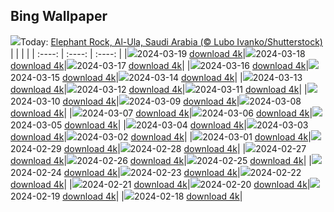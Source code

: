 ## Bing Wallpaper
![](./wallpaper/2024-03-19.jpg)Today: [Elephant Rock, Al-Ula, Saudi Arabia (© Lubo Ivanko/Shutterstock)](./wallpaper/2024-03-19.jpg)
|      |      |      |
| :----: | :----: | :----: |
|![](./wallpaper/2024-03-19_sm.jpg)2024-03-19 [download 4k](./wallpaper/2024-03-19.jpg)|![](./wallpaper/2024-03-18_sm.jpg)2024-03-18 [download 4k](./wallpaper/2024-03-18.jpg)|![](./wallpaper/2024-03-17_sm.jpg)2024-03-17 [download 4k](./wallpaper/2024-03-17.jpg)|
|![](./wallpaper/2024-03-16_sm.jpg)2024-03-16 [download 4k](./wallpaper/2024-03-16.jpg)|![](./wallpaper/2024-03-15_sm.jpg)2024-03-15 [download 4k](./wallpaper/2024-03-15.jpg)|![](./wallpaper/2024-03-14_sm.jpg)2024-03-14 [download 4k](./wallpaper/2024-03-14.jpg)|
|![](./wallpaper/2024-03-13_sm.jpg)2024-03-13 [download 4k](./wallpaper/2024-03-13.jpg)|![](./wallpaper/2024-03-12_sm.jpg)2024-03-12 [download 4k](./wallpaper/2024-03-12.jpg)|![](./wallpaper/2024-03-11_sm.jpg)2024-03-11 [download 4k](./wallpaper/2024-03-11.jpg)|
|![](./wallpaper/2024-03-10_sm.jpg)2024-03-10 [download 4k](./wallpaper/2024-03-10.jpg)|![](./wallpaper/2024-03-09_sm.jpg)2024-03-09 [download 4k](./wallpaper/2024-03-09.jpg)|![](./wallpaper/2024-03-08_sm.jpg)2024-03-08 [download 4k](./wallpaper/2024-03-08.jpg)|
|![](./wallpaper/2024-03-07_sm.jpg)2024-03-07 [download 4k](./wallpaper/2024-03-07.jpg)|![](./wallpaper/2024-03-06_sm.jpg)2024-03-06 [download 4k](./wallpaper/2024-03-06.jpg)|![](./wallpaper/2024-03-05_sm.jpg)2024-03-05 [download 4k](./wallpaper/2024-03-05.jpg)|
|![](./wallpaper/2024-03-04_sm.jpg)2024-03-04 [download 4k](./wallpaper/2024-03-04.jpg)|![](./wallpaper/2024-03-03_sm.jpg)2024-03-03 [download 4k](./wallpaper/2024-03-03.jpg)|![](./wallpaper/2024-03-02_sm.jpg)2024-03-02 [download 4k](./wallpaper/2024-03-02.jpg)|
|![](./wallpaper/2024-03-01_sm.jpg)2024-03-01 [download 4k](./wallpaper/2024-03-01.jpg)|![](./wallpaper/2024-02-29_sm.jpg)2024-02-29 [download 4k](./wallpaper/2024-02-29.jpg)|![](./wallpaper/2024-02-28_sm.jpg)2024-02-28 [download 4k](./wallpaper/2024-02-28.jpg)|
|![](./wallpaper/2024-02-27_sm.jpg)2024-02-27 [download 4k](./wallpaper/2024-02-27.jpg)|![](./wallpaper/2024-02-26_sm.jpg)2024-02-26 [download 4k](./wallpaper/2024-02-26.jpg)|![](./wallpaper/2024-02-25_sm.jpg)2024-02-25 [download 4k](./wallpaper/2024-02-25.jpg)|
|![](./wallpaper/2024-02-24_sm.jpg)2024-02-24 [download 4k](./wallpaper/2024-02-24.jpg)|![](./wallpaper/2024-02-23_sm.jpg)2024-02-23 [download 4k](./wallpaper/2024-02-23.jpg)|![](./wallpaper/2024-02-22_sm.jpg)2024-02-22 [download 4k](./wallpaper/2024-02-22.jpg)|
|![](./wallpaper/2024-02-21_sm.jpg)2024-02-21 [download 4k](./wallpaper/2024-02-21.jpg)|![](./wallpaper/2024-02-20_sm.jpg)2024-02-20 [download 4k](./wallpaper/2024-02-20.jpg)|![](./wallpaper/2024-02-19_sm.jpg)2024-02-19 [download 4k](./wallpaper/2024-02-19.jpg)|
|![](./wallpaper/2024-02-18_sm.jpg)2024-02-18 [download 4k](./wallpaper/2024-02-18.jpg)|